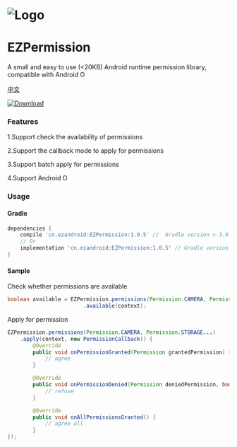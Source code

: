 # ![Logo](https://raw.githubusercontent.com/uestccokey/EZPermission/master/logo.png)
# EZPermission

A small and easy to use (<20KB) Android runtime permission library, compatible with Android O

[中文](README-CN.md)

[ ![Download](https://api.bintray.com/packages/uestccokey/maven/EZPermission/images/download.svg) ](https://bintray.com/uestccokey/maven/EZPermission/_latestVersion)

### Features

1.Support check the availability of permissions

2.Support the callback mode to apply for permissions

3.Support batch apply for permissions

4.Support Android O

### Usage

#### Gradle

``` gradle
dependencies {
    compile 'cn.ezandroid:EZPermission:1.0.5' //  Gradle version < 3.0
    // Or
    implementation 'cn.ezandroid:EZPermission:1.0.5' // Gradle version >= 3.0
}
```

#### Sample

Check whether permissions are available

``` java
boolean available = EZPermission.permissions(Permission.CAMERA, Permission.STORAGE...)
                        .available(context);
```

Apply for permission

``` java
EZPermission.permissions(Permission.CAMERA, Permission.STORAGE...)
    .apply(context, new PermissionCallback() {
        @Override
        public void onPermissionGranted(Permission grantedPermission) {
            // agree
        }

        @Override
        public void onPermissionDenied(Permission deniedPermission, boolean isNoLongerPrompted) {
            // refuse
        }

        @Override
        public void onAllPermissionsGranted() {
            // agree all
        }
});
```


